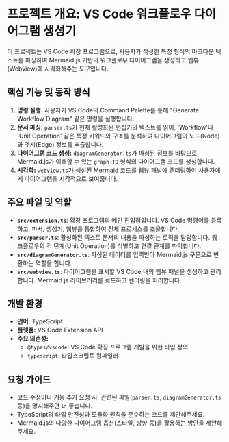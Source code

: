 # 프로젝트 개요: VS Code 워크플로우 다이어그램 생성기

이 프로젝트는 VS Code 확장 프로그램으로, 사용자가 작성한 특정 형식의 마크다운 텍스트를 파싱하여 Mermaid.js 기반의 워크플로우 다이어그램을 생성하고 웹뷰(Webview)에 시각화해주는 도구입니다.

## 핵심 기능 및 동작 방식

1.  **명령 실행:** 사용자가 VS Code의 Command Palette를 통해 "Generate Workflow Diagram" 같은 명령을 실행합니다.
2.  **문서 파싱:** `parser.ts`가 현재 활성화된 편집기의 텍스트를 읽어, 'Workflow'나 'Unit Operation' 같은 특정 키워드와 구조를 분석하여 다이어그램의 노드(Node)와 엣지(Edge) 정보를 추출합니다.
3.  **다이어그램 코드 생성:** `diagramGenerator.ts`가 파싱된 정보를 바탕으로 Mermaid.js가 이해할 수 있는 `graph TD` 형식의 다이어그램 코드를 생성합니다.
4.  **시각화:** `webview.ts`가 생성된 Mermaid 코드를 웹뷰 패널에 렌더링하여 사용자에게 다이어그램을 시각적으로 보여줍니다.

## 주요 파일 및 역할

-   **`src/extension.ts`**: 확장 프로그램의 메인 진입점입니다. VS Code 명령어를 등록하고, 파서, 생성기, 웹뷰를 통합하여 전체 프로세스를 조율합니다.
-   **`src/parser.ts`**: 활성화된 텍스트 문서의 내용을 파싱하는 로직을 담당합니다. 워크플로우의 각 단계(Unit Operation)를 식별하고 연결 관계를 파악합니다.
-   **`src/diagramGenerator.ts`**: 파싱된 데이터를 입력받아 Mermaid.js 구문으로 변환하는 역할을 합니다.
-   **`src/webview.ts`**: 다이어그램을 표시할 VS Code 내의 웹뷰 패널을 생성하고 관리합니다. Mermaid.js 라이브러리를 로드하고 렌더링을 처리합니다.

## 개발 환경

-   **언어:** TypeScript
-   **플랫폼:** VS Code Extension API
-   **주요 의존성:**
    -   `@types/vscode`: VS Code 확장 프로그램 개발을 위한 타입 정의
    -   `typescript`: 타입스크립트 컴파일러

## 요청 가이드

-   코드 수정이나 기능 추가 요청 시, 관련된 파일(`parser.ts`, `diagramGenerator.ts` 등)을 명시해주면 더 좋습니다.
-   TypeScript의 타입 안전성과 모듈화 원칙을 준수하는 코드를 제안해주세요.
-   Mermaid.js의 다양한 다이어그램 옵션(스타일, 방향 등)을 활용하는 방안을 제안해주세요.
